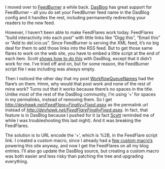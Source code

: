 I moved over to [FeedBurner](http://www.feedburner.com/) a while back.
[DasBlog](http://dasblog.info/) has great support for FeedBurner – all
you do set your FeedBurner feed name in the DasBlog config and it
handles the rest, including permanently redirecting your readers to the
new feed.

However, I haven’t been able to make FeedFlares work today. FeedFlares
“build interactivity into each post” with little links like “Digg this”,
“Email this” or “Add to del.icio.us”. Since FeedBurner is serving the
XML feed, it’s no big deal for them to add those links into the RSS
feed. But to get those same flares to work on the web site, you have to
embed a little script at the end of each item. Scott [shows how to do
this](http://www.hanselman.com/blog/AddingFeedBurnerFeedFlareToDasBlog.aspx)
with DasBlog, except that it didn’t work for me. I’ve tried off and on,
but for some reason, the FeedBurner script file I was including was
always empty.

Then I noticed the other day that my post
[WorkflowQueueNames](http://devhawk.net/2006/10/17/workflowqueuenames/) had
the flare’s on them. Hmm, why would that post work and none of the rest
of mine work? Turns out that it works because there’s no spaces in the
title. Unlike most of the rest of the DasBlog community, I’m using ‘+’
for spaces in my permalinks, instead of removing them. So I get
*http://devhawk.net/FeedFlare+Finally+Fixed.aspx* as the permalink url
instead of *http://devhawk.net/FeedFlareFinallyFixed.aspx*. In fact,
that feature is in DasBlog because I pushed for it (a fact
[Scott](http://www.computerzen.com) reminded me of while I was
troubleshooting this last night). And it was breaking the FeedFlares.

The solution is to URL encode the ‘+’, which is %2B, in the FeedFlare
script link. I created a custom macro, since I already had a [few custom
macro’s](http://devhawk.net/2006/02/11/new-devhawk-design/) powering
this site anyway, and now I get the FeedFlares on all my blog entries.
I’ll also go update the DasBlog source, but creating a custom macro was
both easier and less risky than patching the tree and upgrading
everything.
